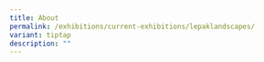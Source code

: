 ```yaml
---
title: About
permalink: /exhibitions/current-exhibitions/lepaklandscapes/
variant: tiptap
description: ""
---
```

<p></p>